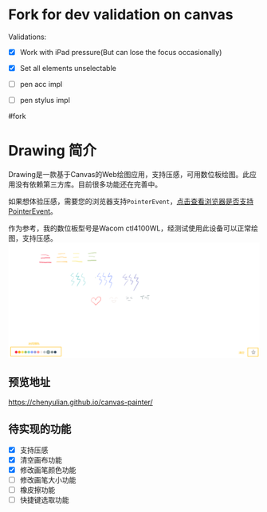 # Fork for dev validation on canvas
Validations:

- [x] Work with iPad pressure(But can lose the focus occasionally)
- [x] Set all elements unselectable
- [ ] pen acc impl
- [ ] pen stylus impl


#fork

# Drawing 简介
Drawing是一款基于Canvas的Web绘图应用，支持压感，可用数位板绘图。此应用没有依赖第三方库。目前很多功能还在完善中。

如果想体验压感，需要您的浏览器支持`PointerEvent`，[点击查看浏览器是否支持PointerEvent](https://caniuse.com/?search=PointerEvent)。

作为参考，我的数位板型号是Wacom ctl4100WL，经测试使用此设备可以正常绘图，支持压感。
![预览图片](https://raw.githubusercontent.com/chenyulian/canvas-painter/main/preview.png)
## 预览地址
https://chenyulian.github.io/canvas-painter/

## 待实现的功能
- [x] 支持压感
- [x] 清空画布功能
- [x] 修改画笔颜色功能
- [ ] 修改画笔大小功能
- [ ] 橡皮擦功能
- [ ] 快捷键选取功能
